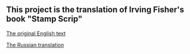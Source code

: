 This project is the translation of Irving Fisher's book "Stamp Scrip"
---------------------------------------------------------------------

[The original English text](en/index.md)

[The Russian translation](ru/index.md)